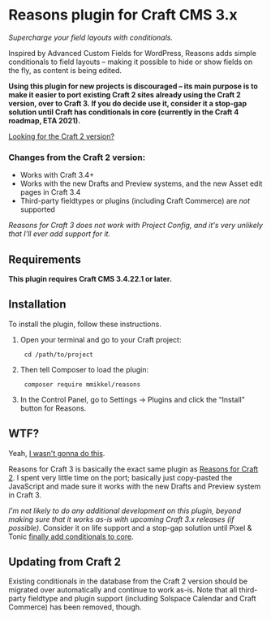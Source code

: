 # Reasons plugin for Craft CMS 3.x

_Supercharge your field layouts with conditionals._  

Inspired by Advanced Custom Fields for WordPress, Reasons adds simple conditionals to field layouts – making it possible to hide or show fields on the fly, as content is being edited.  

**Using this plugin for new projects is discouraged – its main purpose is to make it easier to port existing Craft 2 sites already using the Craft 2 version, over to Craft 3. If you do decide use it, consider it a stop-gap solution until Craft has conditionals in core (currently in the Craft 4 roadmap, ETA 2021).**  

[Looking for the Craft 2 version?](https://github.com/mmikkel/Reasons-Craft)  

### Changes from the Craft 2 version:  

* Works with Craft 3.4+
* Works with the new Drafts and Preview systems, and the new Asset edit pages in Craft 3.4
* Third-party fieldtypes or plugins (including Craft Commerce) are *not* supported

_Reasons for Craft 3 does not work with Project Config, and it's very unlikely that I'll ever add support for it._

## Requirements

**This plugin requires Craft CMS 3.4.22.1 or later.**

## Installation

To install the plugin, follow these instructions.

1. Open your terminal and go to your Craft project:

        cd /path/to/project

2. Then tell Composer to load the plugin:

        composer require mmikkel/reasons

3. In the Control Panel, go to Settings → Plugins and click the “Install” button for Reasons.

## WTF?

Yeah, [I wasn't gonna do this](https://github.com/mmikkel/Reasons-Craft/wiki/Statement-on-Reasons-2,-Matrix-and-Craft-3).  

Reasons for Craft 3 is basically the exact same plugin as [Reasons for Craft 2](https://github.com/mmikkel/Reasons-Craft). I spent very little time on the port; basically just copy-pasted the JavaScript and made sure it works with the new Drafts and Preview system in Craft 3.  

_I'm not likely to do any additional development on this plugin, beyond making sure that it works as-is with upcoming Craft 3.x releases (if possible)._ Consider it on life support and a stop-gap solution until Pixel & Tonic [finally add conditionals to core](https://github.com/craftcms/cms/issues/805).

## Updating from Craft 2

Existing conditionals in the database from the Craft 2 version should be migrated over automatically and continue to work as-is. Note that all third-party fieldtype and plugin support (including Solspace Calendar and Craft Commerce) has been removed, though.    
